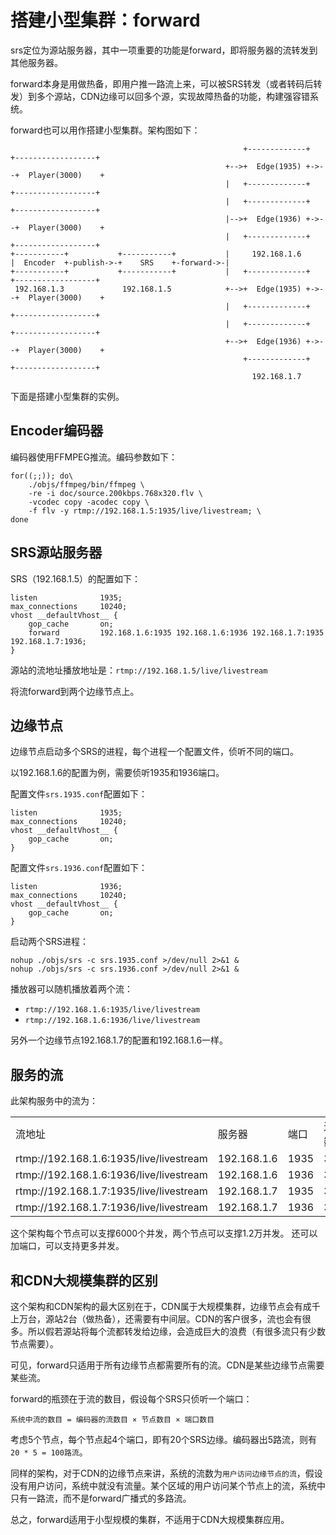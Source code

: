 # 搭建小型集群：forward

srs定位为源站服务器，其中一项重要的功能是forward，即将服务器的流转发到其他服务器。

forward本身是用做热备，即用户推一路流上来，可以被SRS转发（或者转码后转发）到多个源站，CDN边缘可以回多个源，实现故障热备的功能，构建强容错系统。

forward也可以用作搭建小型集群。架构图如下：
```
                                                    +-------------+    +------------------+
                                                +-->+  Edge(1935) +->--+  Player(3000)    +
                                                |   +-------------+    +------------------+
                                                |   +-------------+    +------------------+
                                                |-->+  Edge(1936) +->--+  Player(3000)    +
                                                |   +-------------+    +------------------+
+-----------+           +-----------+           |     192.168.1.6                          
|  Encoder  +-publish->-+    SRS    +-forward->-|                                          
+-----------+           +-----------+           |   +-------------+    +------------------+
 192.168.1.3             192.168.1.5            +-->+  Edge(1935) +->--+  Player(3000)    +
                                                |   +-------------+    +------------------+
                                                |   +-------------+    +------------------+
                                                +-->+  Edge(1936) +->--+  Player(3000)    +
                                                    +-------------+    +------------------+
                                                      192.168.1.7                          
```

下面是搭建小型集群的实例。

## Encoder编码器

编码器使用FFMPEG推流。编码参数如下：
```
for((;;)); do\
    ./objs/ffmpeg/bin/ffmpeg \
    -re -i doc/source.200kbps.768x320.flv \
    -vcodec copy -acodec copy \
    -f flv -y rtmp://192.168.1.5:1935/live/livestream; \
done
```

## SRS源站服务器

SRS（192.168.1.5）的配置如下：

```
listen              1935;
max_connections     10240;
vhost __defaultVhost__ {
    gop_cache       on;
    forward         192.168.1.6:1935 192.168.1.6:1936 192.168.1.7:1935 192.168.1.7:1936;
}
```

源站的流地址播放地址是：`rtmp://192.168.1.5/live/livestream`

将流forward到两个边缘节点上。

## 边缘节点

边缘节点启动多个SRS的进程，每个进程一个配置文件，侦听不同的端口。

以192.168.1.6的配置为例，需要侦听1935和1936端口。

配置文件`srs.1935.conf`配置如下：

```
listen              1935;
max_connections     10240;
vhost __defaultVhost__ {
    gop_cache       on;
}
```

配置文件`srs.1936.conf`配置如下：

```
listen              1936;
max_connections     10240;
vhost __defaultVhost__ {
    gop_cache       on;
}
```

启动两个SRS进程：

```
nohup ./objs/srs -c srs.1935.conf >/dev/null 2>&1 &
nohup ./objs/srs -c srs.1936.conf >/dev/null 2>&1 &
```

播放器可以随机播放着两个流：
* `rtmp://192.168.1.6:1935/live/livestream`
* `rtmp://192.168.1.6:1936/live/livestream`

另外一个边缘节点192.168.1.7的配置和192.168.1.6一样。

## 服务的流

此架构服务中的流为：

<table>
<tr>
  <td>流地址</td>
  <td>服务器</td>
  <td>端口</td>
  <td>连接数</td>
</tr>
<tr>
  <td>rtmp://192.168.1.6:1935/live/livestream</td>
  <td>192.168.1.6</td>
  <td>1935</td>
  <td>3000</td>
</tr>
<tr>
  <td>rtmp://192.168.1.6:1936/live/livestream</td>
  <td>192.168.1.6</td>
  <td>1936</td>
  <td>3000</td>
</tr>
<tr>
  <td>rtmp://192.168.1.7:1935/live/livestream</td>
  <td>192.168.1.7</td>
  <td>1935</td>
  <td>3000</td>
</tr>
<tr>
  <td>rtmp://192.168.1.7:1936/live/livestream</td>
  <td>192.168.1.7</td>
  <td>1936</td>
  <td>3000</td>
</tr>
</table>

这个架构每个节点可以支撑6000个并发，两个节点可以支撑1.2万并发。
还可以加端口，可以支持更多并发。

## 和CDN大规模集群的区别

这个架构和CDN架构的最大区别在于，CDN属于大规模集群，边缘节点会有成千上万台，源站2台（做热备），还需要有中间层。CDN的客户很多，流也会有很多。所以假若源站将每个流都转发给边缘，会造成巨大的浪费（有很多流只有少数节点需要）。

可见，forward只适用于所有边缘节点都需要所有的流。CDN是某些边缘节点需要某些流。

forward的瓶颈在于流的数目，假设每个SRS只侦听一个端口：

```
系统中流的数目 = 编码器的流数目 × 节点数目 × 端口数目
```

考虑5个节点，每个节点起4个端口，即有20个SRS边缘。编码器出5路流，则有`20 * 5 = 100路流`。

同样的架构，对于CDN的边缘节点来讲，系统的流数为`用户访问边缘节点的流`，假设没有用户访问，系统中就没有流量。某个区域的用户访问某个节点上的流，系统中只有一路流，而不是forward广播式的多路流。

总之，forward适用于小型规模的集群，不适用于CDN大规模集群应用。